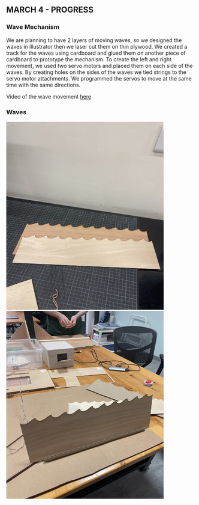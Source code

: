 ## MARCH 4 - PROGRESS

### Wave Mechanism 

We are planning to have 2 layers of moving waves, so we designed the waves in illustrator then we laser cut them on thin plywood. We created a track for the waves using cardboard and glued them on another piece of cardboard to prototype the mechanism. To create the left and right movement, we used two servo motors and placed them on each side of the waves. By creating holes on the sides of the waves we tied strings to the servo motor attachments. We programmed the servos to move at the same time with the same directions. 

Video of the wave movement [here](https://www.youtube.com/watch?v=22c6OSCZlrQ)


### Waves 

<img src= "https://github.com/FatemaAlhameli/MachineLab/blob/main/Media/wave.png" width = "420" height = "500"> <img src= "https://github.com/FatemaAlhameli/MachineLab/blob/main/Media/track.png" width = "420" height = "500">
